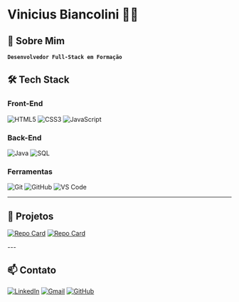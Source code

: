 # Vinicius Biancolini 👨‍💻  

## 🌟 Sobre Mim
**`Desenvolvedor Full-Stack em Formação`**  

## 🛠️ Tech Stack

### Front-End
![HTML5](https://img.shields.io/badge/HTML5-E34F26?style=for-the-badge&logo=html5&logoColor=white)
![CSS3](https://img.shields.io/badge/CSS3-1572B6?style=for-the-badge&logo=css3&logoColor=white)
![JavaScript](https://img.shields.io/badge/JavaScript-F7DF1E?style=for-the-badge&logo=javascript&logoColor=black)


### Back-End
![Java](https://img.shields.io/badge/Java-ED8B00?style=for-the-badge&logo=openjdk&logoColor=white)
![SQL](https://img.shields.io/badge/MySQL-005C84?style=for-the-badge&logo=mysql&logoColor=white)

### Ferramentas
![Git](https://img.shields.io/badge/Git-F05032?style=for-the-badge&logo=git&logoColor=white)
![GitHub](https://img.shields.io/badge/GitHub-100000?style=for-the-badge&logo=github&logoColor=white)
![VS Code](https://img.shields.io/badge/VS_Code-007ACC?style=for-the-badge&logo=visual-studio-code&logoColor=white)

---


## 🚀 Projetos
<div>
  
[![Repo Card](https://github-readme-stats.vercel.app/api/pin/?username=SENAISP-Unid601-Projetos&repo=SENAICommunity&theme=radical)](https://github.com/SENAISP-Unid601-Projetos/SENAICommunity)
[![Repo Card](https://github-readme-stats.vercel.app/api/pin/?username=ViniciusDev00&repo=myStore&theme=radical)](https://github.com/ViniciusDev00/myStore)

</div>
---

## 📫 Contato

[![LinkedIn](https://img.shields.io/badge/LinkedIn-0077B5?style=for-the-badge&logo=linkedin&logoColor=white)](https://linkedin.com/in/vinicius-biancolini-037984365)
[![Gmail](https://img.shields.io/badge/Gmail-D14836?style=for-the-badge&logo=gmail&logoColor=white)](mailto:vinicius.biancolini.tds24)
[![GitHub](https://img.shields.io/badge/GitHub-100000?style=for-the-badge&logo=github&logoColor=white)](https://github.com/ViniciusDev00)
